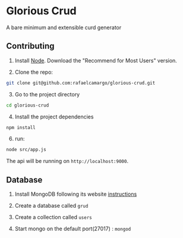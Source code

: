 # Glorious Crud

A bare minimum and extensible curd generator

## Contributing

1. Install [Node](https://nodejs.org/en/). Download the "Recommend for Most Users" version.

2. Clone the repo:
``` bash
git clone git@github.com:rafaelcamargo/glorious-crud.git
```

3. Go to the project directory
``` bash
cd glorious-crud
```

4. Install the project dependencies
``` bash
npm install
```

6. run:
``` bash
node src/app.js
```

The api will be running on `http://localhost:9000`.

## Database

1. Install MongoDB following its website [instructions](https://docs.mongodb.com/manual/administration/install-community/)

2. Create a database called `grud`

3. Create a collection called `users`

4. Start mongo on the default port(27017) : `mongod`
